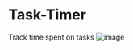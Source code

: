 # Task-Timer
Track time spent on tasks
![image](https://github.com/MrRader/Task-Timer/assets/173073902/7e06aff2-206d-4df0-80b7-bad0ec593319)
